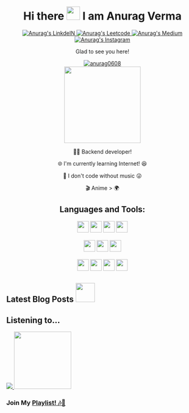 <div align='center'>
  <h1>Hi there 
    <img width='35px' src='https://media.giphy.com/media/v1.Y2lkPTc5MGI3NjExYjc4MG9vb290cTI1bHA5eWIxdDcxdjF4dW14b3dla2o5ZTl6NnJ3OCZlcD12MV9pbnRlcm5hbF9naWZfYnlfaWQmY3Q9cw/hvRJCLFzcasrR4ia7z/giphy.gif'/> 
    I am Anurag Verma
  </h1>
  <div id='badges'>
    <a href="https://www.linkedin.com/in/anurag-verma-ba6718169/">
      <img alt="Anurag's LinkdeIN" src="https://img.shields.io/badge/LinkedIn-0077B5?style=for-the-badge&logo=linkedin&logoColor=white" />
    </a>
    <a href="https://leetcode.com/anurag0608/">
      <img alt="Anurag's Leetcode" src="https://img.shields.io/badge/-LeetCode-FFA116?style=for-the-badge&logo=LeetCode&logoColor=black" />
    </a>
    <a href="https://medium.com/@anuragv.1020">
      <img alt="Anurag's Medium" src="https://img.shields.io/badge/Medium-12100E?style=for-the-badge&logo=medium&logoColor=white" />
    </a>
    <a href="https://www.instagram.com/anurag_verma004/">
      <img alt="Anurag's Instagram" src="https://img.shields.io/badge/Instagram-E4405F?style=for-the-badge&logo=instagram&logoColor=white" />
    </a>
  </div>
  <div id='profile-views'>
    <p>Glad to see you here! </p>
    <a href='#'>
      <img src="https://komarev.com/ghpvc/?username=anurag0608&label=Profile%20views&color=ce9927&style=flat" alt="anurag0608" />
    </a>
  </div>
 
  <div id='about'>
    <a href='#'>
      <img height='200px' src='https://media.giphy.com/media/SUcApSWjPwQMARvcM8/giphy.gif'/>
    </a>
    <p>🧑‍💻 Backend developer!</p>
    <p> 🌐 I'm currently learning Internet! 😆</p>
    <p> 🎵 I don't code without music 😜</p>
    <p>🎬 Anime > 🌍</p>
  </div>
  <div id='lang-tools'>
    <h2>Languages and Tools:</h2>
    <code><img height="30" src="https://img.shields.io/badge/go-%2300ADD8.svg?style=for-the-badge&logo=go&logoColor=white"></code>
    <code><img height="30" src="https://img.shields.io/badge/JavaScript-323330?style=for-the-badge&logo=javascript&logoColor=F7DF1E"></code>
    <code><img height="30" src="https://img.shields.io/badge/Node.js-339933?style=for-the-badge&logo=nodedotjs&logoColor=white"></code>
    <code><img height="30" src="https://img.shields.io/badge/Java-ED8B00?style=for-the-badge&logo=java&logoColor=white"></code>
    <br />
    <br />
    <code><img height="30" src="https://img.shields.io/badge/Express.js-000000?style=for-the-badge&logo=express&logoColor=white"></code>
    <code><img height="30" src="https://img.shields.io/badge/spring-%236DB33F.svg?style=for-the-badge&logo=spring&logoColor=white"></code>
    <code><img height="30" src="https://img.shields.io/badge/angular-%23DD0031.svg?style=for-the-badge&logo=angular&logoColor=white"></code>
    <br/>
    <br/>
    <code><img height="30" src="https://img.shields.io/badge/MongoDB-white?style=for-the-badge&logo=mongodb&logoColor=4EA94B"></code>
    <code><img height="30" src="https://img.shields.io/badge/MySQL-00000F?style=for-the-badge&logo=mysql&logoColor=white"></code>
    <code><img height="30" src="https://img.shields.io/badge/GraphQl-E10098?style=for-the-badge&logo=graphql&logoColor=white"></code>
    <code><img height="30" src="https://img.shields.io/badge/PostgreSQL-316192?style=for-the-badge&logo=postgresql&logoColor=white"></code>
    <br />
  </div>
</div>
<h2>Latest Blog Posts <img height='50px' width='auto' src='https://media.giphy.com/media/yRMOpluQnhMlepBEPY/giphy.gif'/></h2>
<!-- BLOG-POST-LIST:START -->
<!-- BLOG-POST-LIST:END -->
<div align='left' id='spotify'>
  <h2>Listening to...</h2>
  <a href='https://open.spotify.com/user/vkgdlac0e3oesnsbj2vlhectz'>
    <img src='https://novatorem-rho-one.vercel.app/api/spotify'>
  </a>
  <img height='150px' src='https://media.giphy.com/media/u8VX2TtOnURtEs2X2r/giphy.gif'/>
  <h3>Join My <a href='https://open.spotify.com/embed/playlist/297fMpSYcrOJN7SxyxlXAK?utm_source=generator'>Playlist! 🎶🎵</a></h3>
</div>
 

